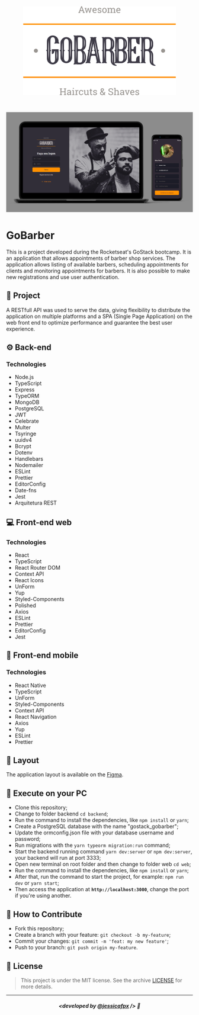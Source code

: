 <h1 align="center">
    <img src="./assets/logo.svg" alt="Logo"/>
</h1>

<h1 align="center">
    <img src="./assets/mockup.png" alt="Mockup"/>
</h1>

# GoBarber
This is a project developed during the Rocketseat's GoStack bootcamp. It is an application that allows appointments of barber shop services. The application allows listing of available barbers, scheduling appointments for clients and monitoring appointments for barbers. It is also possible to make new registrations and use user authentication.

## 📝 Project
A RESTfull API was used to serve the data, giving flexibility to distribute the application on multiple platforms and a SPA (Single Page Application) on the web front end to optimize performance and guarantee the best user experience.
 
## ⚙️ Back-end

### Technologies
- Node.js
- TypeScript
- Express
- TypeORM
- MongoDB
- PostgreSQL
- JWT
- Celebrate
- Multer
- Tsyringe
- uuidv4
- Bcrypt
- Dotenv
- Handlebars
- Nodemailer
- ESLint
- Prettier
- EditorConfig
- Date-fns
- Jest
- Arquitetura REST


## 💻 Front-end web

### Technologies
- React
- TypeScript
- React Router DOM
- Context API
- React Icons
- UnForm
- Yup
- Styled-Components
- Polished
- Axios
- ESLint
- Prettier
- EditorConfig
- Jest


## 📱 Front-end mobile

### Technologies
- React Native
- TypeScript
- UnForm
- Styled-Components
- Context API
- React Navigation
- Axios
- Yup
- ESLint
- Prettier


## 🎨 Layout
The application layout is available on the [Figma](https://www.figma.com/file/BXCihtXXh9p37lGsENV614/GoBarber).

## 🔧 Execute on your PC

- Clone this repository;
- Change to folder backend `cd backend`;
- Run the command to install the dependencies, like `npm install` or `yarn`;
- Create a PostgreSQL database with the name "gostack_gobarber";
- Update the ormconfig.json file with your database username and password;
- Run migrations with the `yarn typeorm migration:run` command;
- Start the backend running command `yarn dev:server` or `npm dev:server`, your backend will run at port 3333;
- Open new terminal on root folder and then change to folder web `cd web`;
- Run the command to install the dependencies, like `npm install` or `yarn`;
- After that, run the command to start the project, for example: `npm run dev` or `yarn start`;
- Then access the application at <strong>`http://localhost:3000`</strong>, change the port if you're using another.

## 🤔 How to Contribute

- Fork this repository;
- Create a branch with your feature: `git checkout -b my-feature`;
- Commit your changes: `git commit -m 'feat: my new feature'`;
- Push to your branch: `git push origin my-feature`.

## 📜 License

> This project is under the MIT license. See the archive [LICENSE](https://github.com/jessicafpx/gostack-gobarber/blob/master/LICENSE.md) for more details.

---

##### <p align="center"> <strong> <developed by <a href="github.com/jessicafpx"> @jessicafpx</a> /> </strong> 👋
